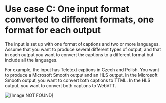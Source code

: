 # Use case C: One input format converted to different formats, one format for each output<a name="use-case-one-input-format-to-several-output-formats"></a>

The input is set up with one format of captions and two or more languages\. Assume that you want to produce several different types of output, and that in each output you want to convert the captions to a different format but include all the languages\.

For example, the input has Teletext captions in Czech and Polish\. You want to produce a Microsoft Smooth output and an HLS output\. In the Microsoft Smooth output, you want to convert both captions to TTML\. In the HLS output, you want to convert both captions to WebVTT\. 

![\[Image NOT FOUND\]](http://docs.aws.amazon.com/medialive/latest/ug/images/captions_INttext_OUT_OPmss_hls.png)
